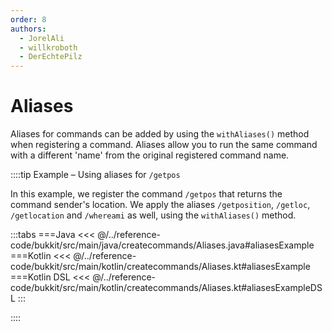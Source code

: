 ```yaml
---
order: 8
authors:
  - JorelAli
  - willkroboth
  - DerEchtePilz
---
```


# Aliases

Aliases for commands can be added by using the `withAliases()` method when registering a command. Aliases allow you to run the same command with a different 'name' from the original registered command name.

::::tip Example – Using aliases for `/getpos`

In this example, we register the command `/getpos` that returns the command sender's location. We apply the aliases `/getposition`, `/getloc`, `/getlocation` and `/whereami` as well, using the `withAliases()` method.

:::tabs
===Java
<<< @/../reference-code/bukkit/src/main/java/createcommands/Aliases.java#aliasesExample
===Kotlin
<<< @/../reference-code/bukkit/src/main/kotlin/createcommands/Aliases.kt#aliasesExample
===Kotlin DSL
<<< @/../reference-code/bukkit/src/main/kotlin/createcommands/Aliases.kt#aliasesExampleDSL
:::

::::